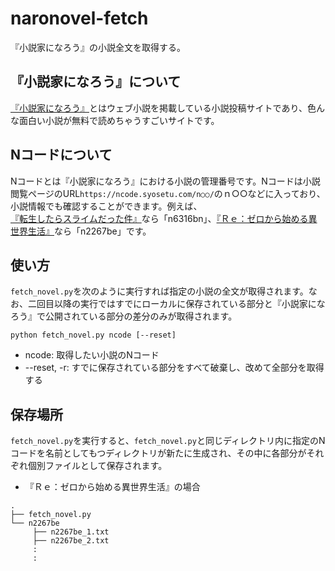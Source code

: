 # naronovel-fetch
『小説家になろう』の小説全文を取得する。

## 『小説家になろう』について
[『小説家になろう』](https://syosetu.com/)とはウェブ小説を掲載している小説投稿サイトであり、色んな面白い小説が無料で読めちゃうすごいサイトです。

## Nコードについて
Nコードとは『小説家になろう』における小説の管理番号です。Nコードは小説閲覧ページのURL`https://ncode.syosetu.com/n○○/`のｎ○○などに入っており、小説情報でも確認することができます。例えば、[『転生したらスライムだった件』](https://ncode.syosetu.com/n6316bn/)なら「n6316bn」、[『Ｒｅ：ゼロから始める異世界生活』](https://ncode.syosetu.com/n2267be/)なら「n2267be」です。

## 使い方
`fetch_novel.py`を次のように実行すれば指定の小説の全文が取得されます。なお、二回目以降の実行ではすでにローカルに保存されている部分と『小説家になろう』で公開されている部分の差分のみが取得されます。

```
python fetch_novel.py ncode [--reset]
````

* ncode: 取得したい小説のNコード
* --reset, -r: すでに保存されている部分をすべて破棄し、改めて全部分を取得する

## 保存場所
`fetch_novel.py`を実行すると、`fetch_novel.py`と同じディレクトリ内に指定のNコードを名前としてもつディレクトリが新たに生成され、その中に各部分がそれぞれ個別ファイルとして保存されます。

* 『Ｒｅ：ゼロから始める異世界生活』の場合

```
.
├── fetch_novel.py
└── n2267be
     ├── n2267be_1.txt
     ├── n2267be_2.txt
     :
     :
```

